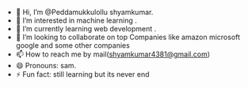 - 👋 Hi, I’m @Peddamukkulollu shyamkumar.
- 👀 I’m interested in machine learning .
- 🌱 I’m currently learning web development .
- 💞️ I’m looking to collaborate on top Companies like amazon microsoft google and some other companies
- 📫 How to reach me by mail(shyamkumar4381@gmail.com)
- 😄 Pronouns: sam.
- ⚡ Fun fact: still learning but its never end

<!---
Shyamkumar4381/Shyamkumar4381 is a ✨ special ✨ repository because its `README.md` (this file) appears on your GitHub profile.
You can click the Preview link to take a look at your changes.
--->
